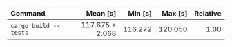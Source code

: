 | Command | Mean [s] | Min [s] | Max [s] | Relative |
|:---|---:|---:|---:|---:|
| `cargo build --tests` | 117.675 ± 2.068 | 116.272 | 120.050 | 1.00 |
